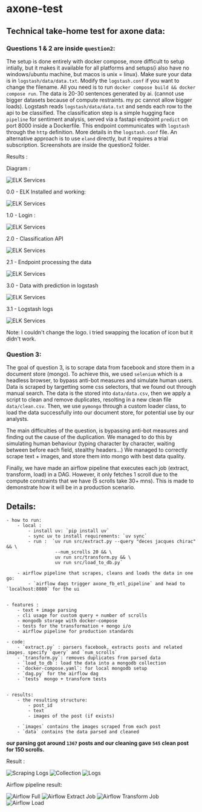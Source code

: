 # axone-test

## Technical take-home test for axone data:

### Questions 1 & 2 are inside `question2`:

The setup is done entirely with docker compose, more difficult to setup intially, but it makes it available for all platforms and setups(i also have no windows/ubuntu machine, but macos is unix = linux). Make sure your data is in `logstash/data/data.txt`. Modify the `logstash.conf` if you want to change the filename.
All you need is to run `docker compose build && docker compose run`.
The data is 20-30 sentences generated by ai. (cannot use bigger datasets because of compute restraints. my pc cannot allow bigger loads). Logstash reads `logstash/data/data.txt` and sends each row to the api to be classified.
The classification step is a simple hugging face `pipeline` for sentiment analysis, served via a fastapi endpoint `predict` on port 8000 inside a Dockerfile.
This endpoint communicates with `logstash` through the `http` definition. More details in the `logstash.conf` file.
An alternative approach is to use `eland` directly, but it requires a trial subscription.
Screenshots are inside the question2 folder.

Results :

Diagram :

![ELK Services](question2/static/elk_api_diagram.png)

0.0 - ELK Installed and working:

![ELK Services](question2/static/all_services_ok.png)

1.0 - Login :

![ELK Services](question2/static/kibana_login_ok.png)

2.0 - Classification API

![ELK Services](question2/static/api_ok.png)

2.1 - Endpoint processing the data

![ELK Services](question2/static/fastapi_requests_ok.png)

3.0 - Data with prediction in logstash

![ELK Services](question2/static/sentiment_classification_logstash.png)

3.1 - Logstash logs

![ELK Services](question2/static/logstash_requests_ok.png)

Note: I couldn't change the logo. i tried swapping the location of icon but it didn't work.

### Question 3:

The goal of question 3, is to scrape data from facebook and store them in a document store (mongo).
To achieve this, we used `selenium` which is a headless browser, to bypass anti-bot measures and simulate human users. Data is scraped by targetting some css selectors, that we found out through manual search. The data is the stored into `data/data.csv`, then we apply a script to clean and remove duplicates, resolting in a new clean file `data/clean.csv`.
Then, we use `pymongo` through a custom loader class, to load the data successfully into our document store, for potential use by our analysts.

The main difficulties of the question, is bypassing anti-bot measures and finding out the cause of the duplication. We managed to do this by simulating human behaviour (typing character by character, waiting between before each field, stealthy headers...)
We managed to correctly scrape text + images, and store them into mongo with best data quality.

Finally, we have made an airflow pipeline that executes each job (extract, transform, load) in a DAG. However, it only fetches 1 scroll due to the compute constraints that we have (5 scrolls take 30+ mns). This is made to demonstrate how it will be in a production scenario.


## Details:

    - how to run:
        - local :
            - install uv: `pip install uv`
            - sync uv to install requirements: `uv sync`
            - run :  `uv run src/extract.py --query "deces jacques chirac" && \
                      --num_scrolls 20 && \
                      uv run src/transform.py && \
                      uv run src/load_to_db.py`

        - airflow pipeline that scrapes, cleans and loads the data in one go:
            - `airflow dags trigger axone_fb_etl_pipeline` and head to `localhost:8080` for the ui


    - features :
        - text + image parsing
        - cli usage for custom query + number of scrolls
        - mongodb storage with docker-compose
        - tests for the transformation + mongo i/o
        - airflow pipeline for production standards

    - code:
        - `extract.py` : parsers facebook, extracts posts and related images. specify `query` and `num_scrolls`
        - `transform.py`: removes duplicates from parsed data
        - `load_to_db`: load the data into a mongodb collection
        - `docker-compose.yaml`: for local mongodb setup
        - `dag.py` for the airflow dag
        - `tests` mongo + transform tests


    - results:
        - the resulting structure:
            - post_id
            - text
            - images of the post (if exists)

        - `images` contains the images scraped from each post
        - `data` contains the data parsed and cleaned


**our parsing got around `1367` posts and our cleaning gave `545` clean post for 150 scrolls.**


Result :

![Scraping Logs](question3/static/scrape_logs.png)
![Collection](question3/static/mongo.png)
![Logs](question3/static/mongo_logs.png)


Airflow pipeline result:


![Airflow Full](question3/static/full.png)
![Airflow Extract Job](question3/static/extract_airflow.png)
![Airflow Transform Job](question3/static/transform_airflow.png)
![Airflow Load](question3/static/load_airflow.png)





